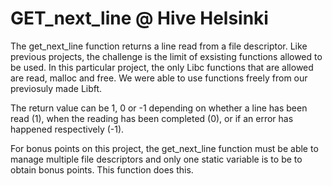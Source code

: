 # GET_next_line @ Hive Helsinki

The get_next_line function returns a line read from a file descriptor. Like 
previous projects, the challenge is the limit of exsisting functions allowed
to be used. In this particular project, the only Libc functions that are
allowed are read, malloc and free. We were able to use functions freely from our
previosuly made Libft. 

The return value can be 1, 0 or -1 depending on whether a line has been read (1),
when the reading has been completed (0), or if an error has happened respectively
(-1).

For bonus points on this project, the get_next_line function must be able to 
manage multiple file descriptors and only one static variable is to be to 
obtain bonus points. This function does this.
